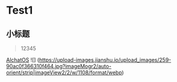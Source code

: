 # Test1
## 小标题
> 12345

[AlchatOS](https://chat18.aichatos.xyz/#/chat/1705911141473)
![]
(https://upload-images.jianshu.io/upload_images/259-90ac0f366310f464.jpg?imageMogr2/auto-orient/strip|imageView2/2/w/1108/format/webp)
